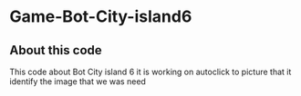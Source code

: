 # Game-Bot-City-island6
## About this code
This code about Bot City island 6 it is working on autoclick to picture that it identify the image that we was need
